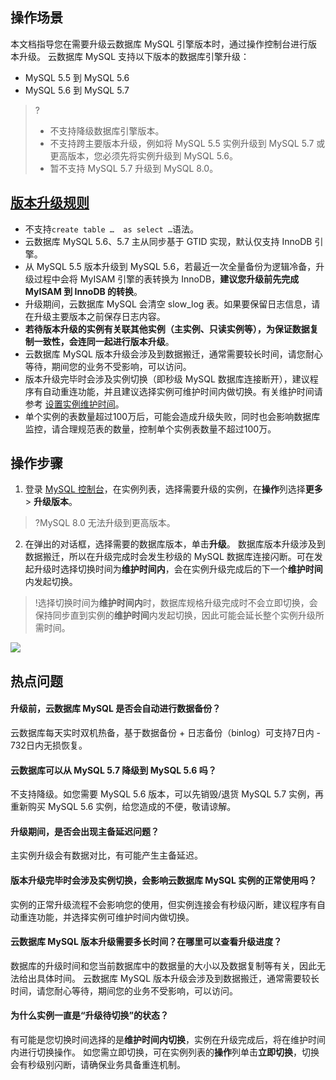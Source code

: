 
## 操作场景
本文档指导您在需要升级云数据库 MySQL 引擎版本时，通过操作控制台进行版本升级。
云数据库 MySQL 支持以下版本的数据库引擎升级：
- MySQL 5.5 到 MySQL 5.6
- MySQL 5.6 到 MySQL 5.7

>?
>- 不支持降级数据库引擎版本。
>- 不支持跨主要版本升级，例如将 MySQL 5.5 实例升级到 MySQL 5.7 或更高版本，您必须先将实例升级到 MySQL 5.6。
>- 暂不支持 MySQL 5.7 升级到 MySQL 8.0。 

## [版本升级规则](id:shengjiguize)
- 不支持`create table …  as select …`语法。
- 云数据库 MySQL 5.6、5.7 主从同步基于 GTID 实现，默认仅支持 InnoDB 引擎。
- 从 MySQL 5.5 版本升级到 MySQL 5.6，若最近一次全量备份为逻辑冷备，升级过程中会将 MyISAM 引擎的表转换为 InnoDB，**建议您升级前先完成 MyISAM 到 InnoDB 的转换**。
- 升级期间，云数据库 MySQL 会清空 slow\_log  表。如果要保留日志信息，请在升级主要版本之前保存日志内容。
- **若待版本升级的实例有关联其他实例（主实例、只读实例等），为保证数据复制一致性，会连同一起进行版本升级**。
- 云数据库 MySQL 版本升级会涉及到数据搬迁，通常需要较长时间，请您耐心等待，期间您的业务不受影响，可以访问。
- 版本升级完毕时会涉及实例切换（即秒级 MySQL 数据库连接断开），建议程序有自动重连功能，并且建议选择实例可维护时间内做切换。有关维护时间请参考 [设置实例维护时间](https://cloud.tencent.com/document/product/236/10929)。
- 单个实例的表数量超过100万后，可能会造成升级失败，同时也会影响数据库监控，请合理规范表的数量，控制单个实例表数量不超过100万。

## 操作步骤
1. 登录 [MySQL 控制台](https://console.cloud.tencent.com/cdb/)，在实例列表，选择需要升级的实例，在**操作**列选择**更多** > **升级版本**。
>?MySQL 8.0 无法升级到更高版本。
>
2. 在弹出的对话框，选择需要的数据库版本，单击**升级**。
数据库版本升级涉及到数据搬迁，所以在升级完成时会发生秒级的 MySQL 数据库连接闪断。可在发起升级时选择切换时间为**维护时间内**，会在实例升级完成后的下一个**维护时间**内发起切换。
>!选择切换时间为**维护时间内**时，数据库规格升级完成时不会立即切换，会保持同步直到实例的**维护时间**内发起切换，因此可能会延长整个实例升级所需时间。
>
![](https://main.qcloudimg.com/raw/2070a05eb6c50420b9e99056d69a0dfb.png)

## 热点问题
#### 升级前，云数据库 MySQL 是否会自动进行数据备份？
云数据库每天实时双机热备，基于数据备份 + 日志备份（binlog）可支持7日内 - 732日内无损恢复。

#### 云数据库可以从 MySQL 5.7 降级到 MySQL 5.6 吗？
不支持降级。如您需要 MySQL 5.6 版本，可以先销毁/退货 MySQL 5.7 实例，再重新购买 MySQL 5.6 实例，给您造成的不便，敬请谅解。

#### 升级期间，是否会出现主备延迟问题？
主实例升级会有数据对比，有可能产生主备延迟。

#### 版本升级完毕时会涉及实例切换，会影响云数据库 MySQL 实例的正常使用吗？
实例的正常升级流程不会影响您的使用，但实例连接会有秒级闪断，建议程序有自动重连功能，并选择实例可维护时间内做切换。

#### 云数据库 MySQL 版本升级需要多长时间？在哪里可以查看升级进度？
数据库的升级时间和您当前数据库中的数据量的大小以及数据复制等有关，因此无法给出具体时间。
云数据库 MySQL 版本升级会涉及到数据搬迁，通常需要较长时间，请您耐心等待，期间您的业务不受影响，可以访问。

#### 为什么实例一直是“升级待切换”的状态？
有可能是您切换时间选择的是**维护时间内切换**，实例在升级完成后，将在维护时间内进行切换操作。
如您需立即切换，可在实例列表的**操作**列单击**立即切换**，切换会有秒级别闪断，请确保业务具备重连机制。

